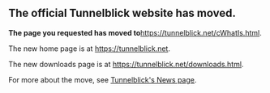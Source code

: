 ## The official Tunnelblick website has moved. ##

**The page you requested has moved to**<a href='https://tunnelblick.net/cWhatIs.html'><a href='https://tunnelblick.net/cWhatIs.html'>https://tunnelblick.net/cWhatIs.html</a></a>.

The new home page is at <a href='https://tunnelblick.net'><a href='https://tunnelblick.net'>https://tunnelblick.net</a></a>.

The new downloads page is at <a href='https://tunnelblick.net/downloads.html'><a href='https://tunnelblick.net/downloads.html'>https://tunnelblick.net/downloads.html</a></a>.

For more about the move, see <a href='https://tunnelblick.net/cNews.html#2015-07-23'>Tunnelblick's News page</a>.
